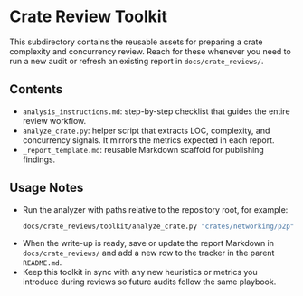 # Crate Review Toolkit

This subdirectory contains the reusable assets for preparing a crate complexity and concurrency review. Reach for these whenever you need to run a new audit or refresh an existing report in `docs/crate_reviews/`.

## Contents
- `analysis_instructions.md`: step-by-step checklist that guides the entire review workflow.
- `analyze_crate.py`: helper script that extracts LOC, complexity, and concurrency signals. It mirrors the metrics expected in each report.
- `_report_template.md`: reusable Markdown scaffold for publishing findings.

## Usage Notes
- Run the analyzer with paths relative to the repository root, for example:
  ```bash
  docs/crate_reviews/toolkit/analyze_crate.py "crates/networking/p2p" --exclude dev
  ```
- When the write-up is ready, save or update the report Markdown in `docs/crate_reviews/` and add a new row to the tracker in the parent `README.md`.
- Keep this toolkit in sync with any new heuristics or metrics you introduce during reviews so future audits follow the same playbook.
